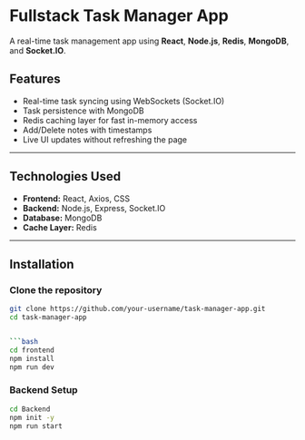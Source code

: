 # Fullstack Task Manager App

A real-time task management app using **React**, **Node.js**, **Redis**, **MongoDB**, and **Socket.IO**.

## Features

- Real-time task syncing using WebSockets (Socket.IO)
- Task persistence with MongoDB
- Redis caching layer for fast in-memory access
- Add/Delete notes with timestamps
- Live UI updates without refreshing the page

---

## Technologies Used

- **Frontend:** React, Axios, CSS
- **Backend:** Node.js, Express, Socket.IO
- **Database:** MongoDB
- **Cache Layer:** Redis

---

## Installation

###  Clone the repository

```bash
git clone https://github.com/your-username/task-manager-app.git
cd task-manager-app


```bash
cd frontend
npm install
npm run dev
```

### Backend Setup

```bash
cd Backend
npm init -y
npm run start
```

